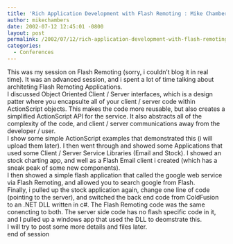 ```yaml
---
title: 'Rich Application Development with Flash Remoting : Mike Chambers'
author: mikechambers
date: 2002-07-12 12:45:01 -0800
layout: post
permalink: /2002/07/12/rich-application-development-with-flash-remoting-mike-chambers/
categories:
  - Conferences
---
```



This was my session on Flash Remoting (sorry,&nbsp;i couldn&#8217;t blog it in real time). It was an advanced session, and i spent a lot of time talking about architeting Flash Remoting Applications.  
I discussed Object Oriented Client / Server interfaces, which is a design patter where you encapsulte all of your client / server code within ActionScript objects. This makes the code more reusable, but also creates a simplified ActionScript API for the service. It also abstracts all of the complexity of the code, and client / server communications away from the developer / user.  
I show some simple ActionScript examples that demonstrated this (i will upload them later). I then went through and showed some Applications that used some Client / Server Service Libraries (Email and Stock). I showed an stock charting app, and well as a Flash Email client i created (which has a sneak peak of some new components).  
I then showed a simple flash application that called the google web service via Flash Remoting, and allowed you to search google from Flash.  
Finally, i pulled up the stock application again, change one line of code (pointing to the server), and switched the back end code from ColdFusion to an .NET DLL written in c#. The Flash Remoting code was the same conencting to both. The server side code has no flash specific code in it, and I pulled up a windows app that used the DLL to deomstrate this.  
I will try to post some more details and files later.  
end of session